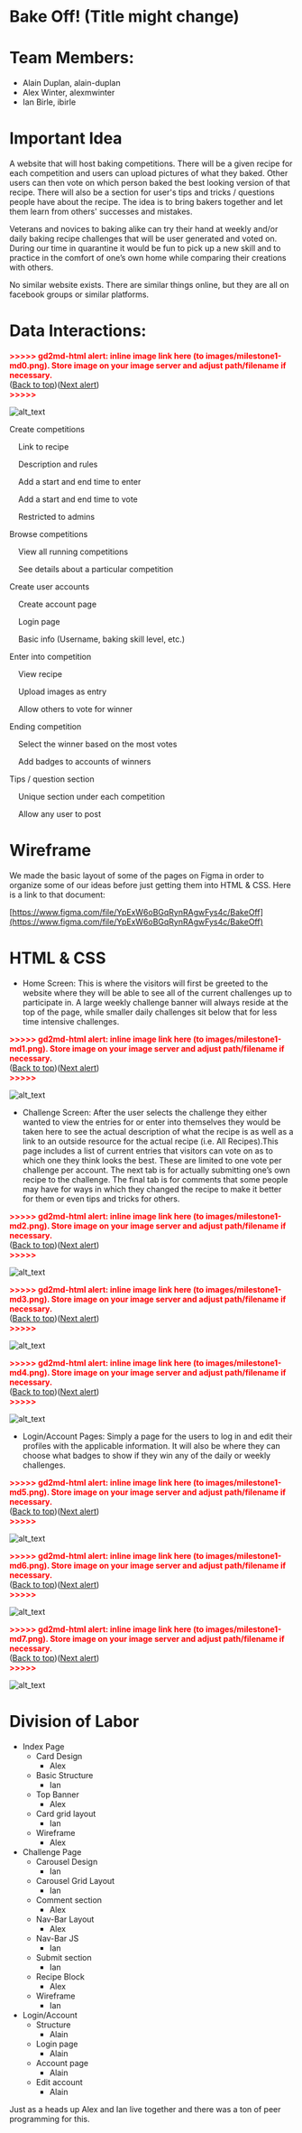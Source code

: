 # Bake Off! (Title might change)

# Team Members:



*   Alain Duplan, alain-duplan
*   Alex Winter, alexmwinter
*   Ian Birle, ibirle

# Important Idea

A website that will host baking competitions. There will be a given recipe for each competition and users can upload pictures of what they baked. Other users can then vote on which person baked the best looking version of that recipe. There will also be a section for user's tips and tricks / questions people have about the recipe. The idea is to bring bakers together and let them learn from others' successes and mistakes.

Veterans and novices to baking alike can try their hand at weekly and/or daily baking recipe challenges that will be user generated and voted on. During our time in quarantine it would be fun to pick up a new skill and to practice in the comfort of one’s own home while comparing their creations with others.

No similar website exists. There are similar things online, but they are all on facebook groups or similar platforms. 

# Data Interactions:



<p id="gdcalert1" ><span style="color: red; font-weight: bold">>>>>>  gd2md-html alert: inline image link here (to images/milestone1-md0.png). Store image on your image server and adjust path/filename if necessary. </span><br>(<a href="#">Back to top</a>)(<a href="#gdcalert2">Next alert</a>)<br><span style="color: red; font-weight: bold">>>>>> </span></p>


![alt_text](images/milestone1-md0.png "image_tooltip")


Create competitions  

&nbsp;&nbsp;&nbsp;&nbsp;Link to recipe  

&nbsp;&nbsp;&nbsp;&nbsp;Description and rules  

&nbsp;&nbsp;&nbsp;&nbsp;Add a start and end time to enter  

&nbsp;&nbsp;&nbsp;&nbsp;Add a start and end time to vote  

&nbsp;&nbsp;&nbsp;&nbsp;Restricted to admins  

Browse competitions  

&nbsp;&nbsp;&nbsp;&nbsp;View all running competitions  

&nbsp;&nbsp;&nbsp;&nbsp;See details about a particular competition  

Create user accounts  

&nbsp;&nbsp;&nbsp;&nbsp;Create account page  

&nbsp;&nbsp;&nbsp;&nbsp;Login page  

&nbsp;&nbsp;&nbsp;&nbsp;Basic info (Username, baking skill level, etc.)  

Enter into competition  

&nbsp;&nbsp;&nbsp;&nbsp;View recipe  

&nbsp;&nbsp;&nbsp;&nbsp;Upload images as entry  

&nbsp;&nbsp;&nbsp;&nbsp;Allow others to vote for winner  

Ending competition  

&nbsp;&nbsp;&nbsp;&nbsp;Select the winner based on  the most votes  

&nbsp;&nbsp;&nbsp;&nbsp;Add badges to accounts of winners  

Tips / question section  

&nbsp;&nbsp;&nbsp;&nbsp;Unique section under each competition  

&nbsp;&nbsp;&nbsp;&nbsp;Allow any user to post 

# Wireframe

We made the basic layout of some of the pages on Figma in order to organize some of our ideas before just getting them into HTML & CSS. Here is a link to that document:

[https://www.figma.com/file/YpExW6oBGqRynRAgwFys4c/BakeOff](https://www.figma.com/file/YpExW6oBGqRynRAgwFys4c/BakeOff)

# HTML & CSS



*   Home Screen: This is where the visitors will first be greeted to the website where they will be able to see all of the current challenges up to participate in. A large weekly challenge banner will always reside at the top of the page, while smaller daily challenges sit below that for less time intensive challenges.

<p id="gdcalert2" ><span style="color: red; font-weight: bold">>>>>>  gd2md-html alert: inline image link here (to images/milestone1-md1.png). Store image on your image server and adjust path/filename if necessary. </span><br>(<a href="#">Back to top</a>)(<a href="#gdcalert3">Next alert</a>)<br><span style="color: red; font-weight: bold">>>>>> </span></p>


![alt_text](images/milestone1-md1.png "image_tooltip")

*   Challenge Screen: After the user selects the challenge they either wanted to view the entries for or enter into themselves they would be taken here to see the actual description of what the recipe is as well as a link to an outside resource for the actual recipe (i.e. All Recipes).This page includes a list of current entries that visitors can vote on as to which one they think looks the best. These are limited to one vote per challenge per account. The next tab is for actually submitting one’s own recipe to the challenge. The final tab is for comments that some people may have for ways in which they changed the recipe to make it better for them or even tips and tricks for others.

<p id="gdcalert3" ><span style="color: red; font-weight: bold">>>>>>  gd2md-html alert: inline image link here (to images/milestone1-md2.png). Store image on your image server and adjust path/filename if necessary. </span><br>(<a href="#">Back to top</a>)(<a href="#gdcalert4">Next alert</a>)<br><span style="color: red; font-weight: bold">>>>>> </span></p>


![alt_text](images/milestone1-md2.png "image_tooltip")


<p id="gdcalert4" ><span style="color: red; font-weight: bold">>>>>>  gd2md-html alert: inline image link here (to images/milestone1-md3.png). Store image on your image server and adjust path/filename if necessary. </span><br>(<a href="#">Back to top</a>)(<a href="#gdcalert5">Next alert</a>)<br><span style="color: red; font-weight: bold">>>>>> </span></p>


![alt_text](images/milestone1-md3.png "image_tooltip")


<p id="gdcalert5" ><span style="color: red; font-weight: bold">>>>>>  gd2md-html alert: inline image link here (to images/milestone1-md4.png). Store image on your image server and adjust path/filename if necessary. </span><br>(<a href="#">Back to top</a>)(<a href="#gdcalert6">Next alert</a>)<br><span style="color: red; font-weight: bold">>>>>> </span></p>


![alt_text](images/milestone1-md4.png "image_tooltip")

*   Login/Account Pages: Simply a page for the users to log in and edit their profiles with the applicable information. It will also be where they can choose what badges to show if they win any of the daily or weekly challenges. 

<p id="gdcalert6" ><span style="color: red; font-weight: bold">>>>>>  gd2md-html alert: inline image link here (to images/milestone1-md5.png). Store image on your image server and adjust path/filename if necessary. </span><br>(<a href="#">Back to top</a>)(<a href="#gdcalert7">Next alert</a>)<br><span style="color: red; font-weight: bold">>>>>> </span></p>


![alt_text](images/milestone1-md5.png "image_tooltip")


<p id="gdcalert7" ><span style="color: red; font-weight: bold">>>>>>  gd2md-html alert: inline image link here (to images/milestone1-md6.png). Store image on your image server and adjust path/filename if necessary. </span><br>(<a href="#">Back to top</a>)(<a href="#gdcalert8">Next alert</a>)<br><span style="color: red; font-weight: bold">>>>>> </span></p>


![alt_text](images/milestone1-md6.png "image_tooltip")


<p id="gdcalert8" ><span style="color: red; font-weight: bold">>>>>>  gd2md-html alert: inline image link here (to images/milestone1-md7.png). Store image on your image server and adjust path/filename if necessary. </span><br>(<a href="#">Back to top</a>)(<a href="#gdcalert9">Next alert</a>)<br><span style="color: red; font-weight: bold">>>>>> </span></p>


![alt_text](images/milestone1-md7.png "image_tooltip")




# Division of Labor



*   Index Page
    *   Card Design
        *   Alex
    *   Basic Structure
        *   Ian
    *   Top Banner
        *   Alex
    *   Card grid layout
        *   Ian
    *   Wireframe
        *   Alex
*   Challenge Page
    *   Carousel Design
        *   Ian
    *   Carousel Grid Layout
        *   Ian
    *   Comment section
        *   Alex
    *   Nav-Bar Layout
        *   Alex
    *   Nav-Bar JS
        *   Ian
    *   Submit section
        *   Ian
    *   Recipe Block
        *   Alex
    *   Wireframe
        *   Ian
*   Login/Account
    *   Structure
        *   Alain
    *   Login page
        *   Alain
    *   Account page
        *   Alain
    *   Edit account
        *   Alain

Just as a heads up Alex and Ian live together and there was a ton of peer programming for this.
